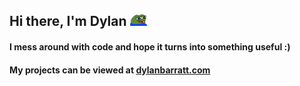 ## Hi there, I'm Dylan ![peepoHappy](https://github.com/DylanBarratt/DylanBarratt/blob/master/peepoHappy.png "peepoHappy") 
#### I mess around with code and hope it turns into something useful :)
#### My projects can be viewed at [dylanbarratt.com](http://dylanbarratt.com/)
